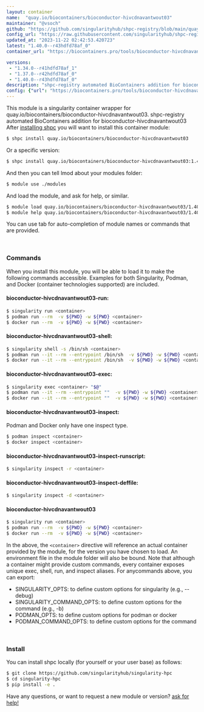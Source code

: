 ```yaml
---
layout: container
name:  "quay.io/biocontainers/bioconductor-hivcdnavantwout03"
maintainer: "@vsoch"
github: "https://github.com/singularityhub/shpc-registry/blob/main/quay.io/biocontainers/bioconductor-hivcdnavantwout03/container.yaml"
config_url: "https://raw.githubusercontent.com/singularityhub/shpc-registry/main/quay.io/biocontainers/bioconductor-hivcdnavantwout03/container.yaml"
updated_at: "2023-11-22 02:42:53.420723"
latest: "1.40.0--r43hdfd78af_0"
container_url: "https://biocontainers.pro/tools/bioconductor-hivcdnavantwout03"

versions:
 - "1.34.0--r41hdfd78af_1"
 - "1.37.0--r42hdfd78af_0"
 - "1.40.0--r43hdfd78af_0"
description: "shpc-registry automated BioContainers addition for bioconductor-hivcdnavantwout03"
config: {"url": "https://biocontainers.pro/tools/bioconductor-hivcdnavantwout03", "maintainer": "@vsoch", "description": "shpc-registry automated BioContainers addition for bioconductor-hivcdnavantwout03", "latest": {"1.40.0--r43hdfd78af_0": "sha256:85c9e5f6dd4502ca48c472cfce2904b66b323f19b4251e6df42c91088e9f4fd8"}, "tags": {"1.34.0--r41hdfd78af_1": "sha256:adeabecd005cc86cdae547f012db1c0cf4ffa68eb91f0449d8e0b35c175a78b4", "1.37.0--r42hdfd78af_0": "sha256:17ec0a5be607e6adcfa38140248ac27b3d77896e219988b7780b356fa7acb98b", "1.40.0--r43hdfd78af_0": "sha256:85c9e5f6dd4502ca48c472cfce2904b66b323f19b4251e6df42c91088e9f4fd8"}, "docker": "quay.io/biocontainers/bioconductor-hivcdnavantwout03"}
---
```


This module is a singularity container wrapper for quay.io/biocontainers/bioconductor-hivcdnavantwout03.
shpc-registry automated BioContainers addition for bioconductor-hivcdnavantwout03
After [installing shpc](#install) you will want to install this container module:


```bash
$ shpc install quay.io/biocontainers/bioconductor-hivcdnavantwout03
```

Or a specific version:

```bash
$ shpc install quay.io/biocontainers/bioconductor-hivcdnavantwout03:1.40.0--r43hdfd78af_0
```

And then you can tell lmod about your modules folder:

```bash
$ module use ./modules
```

And load the module, and ask for help, or similar.

```bash
$ module load quay.io/biocontainers/bioconductor-hivcdnavantwout03/1.40.0--r43hdfd78af_0
$ module help quay.io/biocontainers/bioconductor-hivcdnavantwout03/1.40.0--r43hdfd78af_0
```

You can use tab for auto-completion of module names or commands that are provided.

<br>

### Commands

When you install this module, you will be able to load it to make the following commands accessible.
Examples for both Singularity, Podman, and Docker (container technologies supported) are included.

#### bioconductor-hivcdnavantwout03-run:

```bash
$ singularity run <container>
$ podman run --rm  -v ${PWD} -w ${PWD} <container>
$ docker run --rm  -v ${PWD} -w ${PWD} <container>
```

#### bioconductor-hivcdnavantwout03-shell:

```bash
$ singularity shell -s /bin/sh <container>
$ podman run --it --rm --entrypoint /bin/sh  -v ${PWD} -w ${PWD} <container>
$ docker run --it --rm --entrypoint /bin/sh  -v ${PWD} -w ${PWD} <container>
```

#### bioconductor-hivcdnavantwout03-exec:

```bash
$ singularity exec <container> "$@"
$ podman run --it --rm --entrypoint ""  -v ${PWD} -w ${PWD} <container> "$@"
$ docker run --it --rm --entrypoint ""  -v ${PWD} -w ${PWD} <container> "$@"
```

#### bioconductor-hivcdnavantwout03-inspect:

Podman and Docker only have one inspect type.

```bash
$ podman inspect <container>
$ docker inspect <container>
```

#### bioconductor-hivcdnavantwout03-inspect-runscript:

```bash
$ singularity inspect -r <container>
```

#### bioconductor-hivcdnavantwout03-inspect-deffile:

```bash
$ singularity inspect -d <container>
```



#### bioconductor-hivcdnavantwout03

```bash
$ singularity run <container>
$ podman run --rm  -v ${PWD} -w ${PWD} <container>
$ docker run --rm  -v ${PWD} -w ${PWD} <container>
```


In the above, the `<container>` directive will reference an actual container provided
by the module, for the version you have chosen to load. An environment file in the
module folder will also be bound. Note that although a container
might provide custom commands, every container exposes unique exec, shell, run, and
inspect aliases. For anycommands above, you can export:

 - SINGULARITY_OPTS: to define custom options for singularity (e.g., --debug)
 - SINGULARITY_COMMAND_OPTS: to define custom options for the command (e.g., -b)
 - PODMAN_OPTS: to define custom options for podman or docker
 - PODMAN_COMMAND_OPTS: to define custom options for the command

<br>

### Install

You can install shpc locally (for yourself or your user base) as follows:

```bash
$ git clone https://github.com/singularityhub/singularity-hpc
$ cd singularity-hpc
$ pip install -e .
```

Have any questions, or want to request a new module or version? [ask for help!](https://github.com/singularityhub/singularity-hpc/issues)